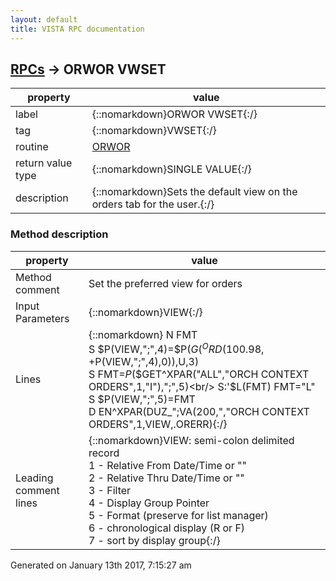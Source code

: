 ```yaml
---
layout: default
title: VISTA RPC documentation
---
```




## [RPCs](TableOfContent.md) &#8594; ORWOR VWSET 

 property | value 
--- | --- 
 label | {::nomarkdown}ORWOR VWSET{:/}
 tag | {::nomarkdown}VWSET{:/}
 routine | [ORWOR](http://code.osehra.org/dox/Routine_ORWOR_source.html)
 return value type | {::nomarkdown}SINGLE VALUE{:/}
 description | {::nomarkdown}Sets the default view on the orders tab for the user.{:/}


### Method description

 property | value 
 --- | --- 
 Method comment | Set the preferred view for orders
 Input Parameters | {::nomarkdown}VIEW{:/}
 Lines | {::nomarkdown} N FMT<br/> S $P(VIEW,";",4)=$P($G(^ORD(100.98,+$P(VIEW,";",4),0)),U,3)<br/> S FMT=$P($$GET^XPAR("ALL","ORCH CONTEXT ORDERS",1,"I"),";",5)<br/> S:'$L(FMT) FMT="L" S $P(VIEW,";",5)=FMT<br/> D EN^XPAR(DUZ_";VA(200,","ORCH CONTEXT ORDERS",1,VIEW,.ORERR){:/}
 Leading comment lines | {::nomarkdown}VIEW:  semi-colon delimited record<br/>1 - Relative From Date/Time or ""<br/>2 - Relative Thru Date/Time or ""<br/>3 - Filter<br/>4 - Display Group Pointer<br/>5 - Format (preserve for list manager)<br/>6 - chronological display (R or F)<br/>7 - sort by display group{:/}




 Generated on January 13th 2017, 7:15:27 am